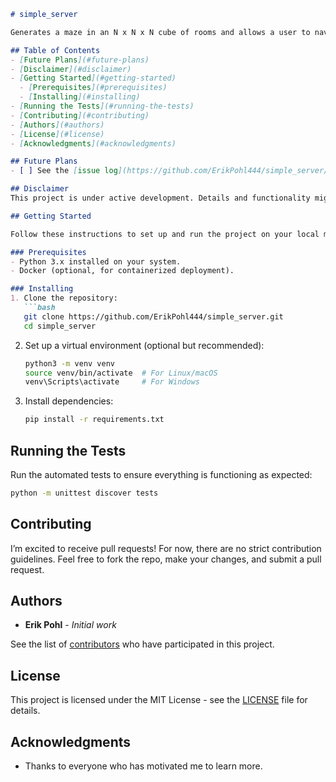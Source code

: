```markdown
# simple_server

Generates a maze in an N x N x N cube of rooms and allows a user to navigate through the maze.

## Table of Contents
- [Future Plans](#future-plans)
- [Disclaimer](#disclaimer)
- [Getting Started](#getting-started)
  - [Prerequisites](#prerequisites)
  - [Installing](#installing)
- [Running the Tests](#running-the-tests)
- [Contributing](#contributing)
- [Authors](#authors)
- [License](#license)
- [Acknowledgments](#acknowledgments)

## Future Plans
- [ ] See the [issue log](https://github.com/ErikPohl444/simple_server/issues) for planned enhancements and bug fixes.

## Disclaimer
This project is under active development. Details and functionality might change as it evolves.

## Getting Started

Follow these instructions to set up and run the project on your local machine.

### Prerequisites
- Python 3.x installed on your system.
- Docker (optional, for containerized deployment).

### Installing
1. Clone the repository:
   ```bash
   git clone https://github.com/ErikPohl444/simple_server.git
   cd simple_server
   ```
2. Set up a virtual environment (optional but recommended):
   ```bash
   python3 -m venv venv
   source venv/bin/activate  # For Linux/macOS
   venv\Scripts\activate     # For Windows
   ```
3. Install dependencies:
   ```bash
   pip install -r requirements.txt
   ```

## Running the Tests
Run the automated tests to ensure everything is functioning as expected:
```bash
python -m unittest discover tests
```

## Contributing
I’m excited to receive pull requests! For now, there are no strict contribution guidelines. Feel free to fork the repo, make your changes, and submit a pull request.

## Authors
- **Erik Pohl** - *Initial work*

See the list of [contributors](https://github.com/ErikPohl444/simple_server/graphs/contributors) who have participated in this project.

## License
This project is licensed under the MIT License - see the [LICENSE](LICENSE.md) file for details.

## Acknowledgments
- Thanks to everyone who has motivated me to learn more.
```
